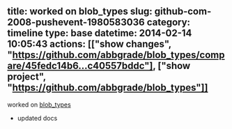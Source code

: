 title: worked on blob_types
slug: github-com-2008-pushevent-1980583036
category: timeline
type: base
datetime: 2014-02-14 10:05:43
actions: [["show changes", "https://github.com/abbgrade/blob_types/compare/45fedc14b6...c40557bddc"], ["show project", "https://github.com/abbgrade/blob_types"]]
---
worked on [blob_types](https://github.com/abbgrade/blob_types)

 - updated docs
